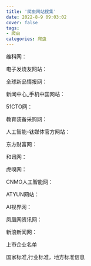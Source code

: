 ```yaml
---
title: '爬虫网站搜集'
date: 2022-8-9 09:03:02
cover: false
tags:
- 爬虫
categories: 爬虫
---
```




维科网：

电子发烧友网站：

全球新品情报网：

新闻中心_手机中国网站：

51CTO网：

教育装备采购网：

人工智能-钛媒体官方网站：

东方财富网：

和讯网：

虎嗅网：

CNMO人工智能网：

ATYUN网站：

AI视界网：

凤凰网资讯网：

新浪新闻网：





上市企业名单

国家标准,行业标准，地方标准信息